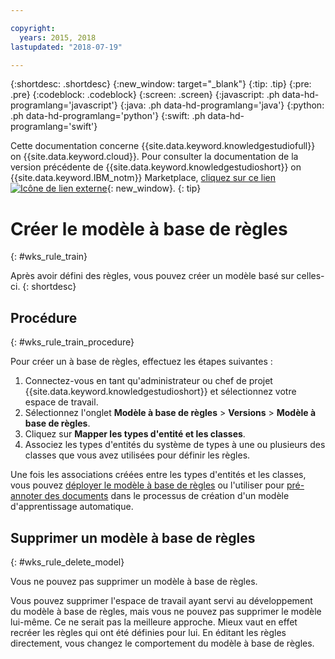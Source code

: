 ```yaml
---

copyright:
  years: 2015, 2018
lastupdated: "2018-07-19"

---
```


{:shortdesc: .shortdesc}
{:new_window: target="_blank"}
{:tip: .tip}
{:pre: .pre}
{:codeblock: .codeblock}
{:screen: .screen}
{:javascript: .ph data-hd-programlang='javascript'}
{:java: .ph data-hd-programlang='java'}
{:python: .ph data-hd-programlang='python'}
{:swift: .ph data-hd-programlang='swift'}

Cette documentation concerne {{site.data.keyword.knowledgestudiofull}} on {{site.data.keyword.cloud}}. Pour consulter la documentation de la version précédente de {{site.data.keyword.knowledgestudioshort}} on {{site.data.keyword.IBM_notm}} Marketplace, [cliquez sur ce lien ![Icône de lien externe](../../icons/launch-glyph.svg "Icône de lien externe")](https://{DomainName}/docs/services/knowledge-studio/rule-annotator-model-create.html){: new_window}.
{: tip}

# Créer le modèle à base de règles
{: #wks_rule_train}

Après avoir défini des règles, vous pouvez créer un modèle basé sur celles-ci.
{: shortdesc}

## Procédure
{: #wks_rule_train_procedure}

Pour créer un à base de règles, effectuez les étapes suivantes :

1. Connectez-vous en tant qu'administrateur ou chef de projet {{site.data.keyword.knowledgestudioshort}} et sélectionnez votre espace de travail.
1. Sélectionnez l'onglet **Modèle à base de règles** > **Versions** > **Modèle à base de règles**.
2. Cliquez sur **Mapper les types d'entité et les classes**.
3. Associez les types d'entités du système de types à une ou plusieurs des classes que vous avez utilisées pour définir les règles.

  Une fois les associations créées entre les types d'entités et les classes, vous pouvez [déployer le modèle à base de règles](/docs/services/watson-knowledge-studio/rule-annotator-model-use.html) ou l'utiliser pour [pré-annoter des documents](/docs/services/watson-knowledge-studio/preannotation.html#wks_preannotrule) dans le processus de création d'un modèle d'apprentissage automatique.

## Supprimer un modèle à base de règles
{: #wks_rule_delete_model}

Vous ne pouvez pas supprimer un modèle à base de règles.

Vous pouvez supprimer l'espace de travail ayant servi au développement du modèle à base de règles, mais vous ne pouvez pas supprimer le modèle lui-même. Ce ne serait pas la meilleure approche. Mieux vaut en effet recréer les règles qui ont été définies pour lui. En éditant les règles directement, vous changez le comportement du modèle à base de règles.
